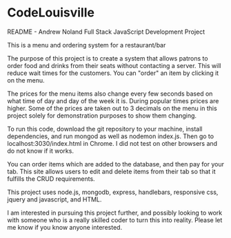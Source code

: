 # CodeLouisville

README - Andrew Noland Full Stack JavaScript Development Project

This is a menu and ordering system for a restaurant/bar

The purpose of this project is to create a system that allows patrons to order food and drinks from their seats without contacting a server.  This will reduce wait times for the customers.  You can "order" an item by clicking it on the menu.

The prices for the menu items also change every few seconds based on what time of day and day of the week it is.  During popular times prices are higher.  Some of the prices are taken out to 3 decimals on the menu in this project solely for demonstration purposes to show them changing.

To run this code, download the git repository to your machine, install dependencies, and run mongod as well as nodemon index.js.  Then go to localhost:3030/index.html in Chrome.  I did not test on other browsers and do not know if it works.

You can order items which are added to the database, and then pay for your tab.  This site allows users to edit and delete items from their tab so that it fulfills the CRUD requirements.

This project uses node.js, mongodb, express, handlebars, responsive css, jquery and javascript, and HTML.

I am interested in pursuing this project further, and possibly looking to work with someone who is a really skilled coder to turn this into reality.  Please let me know if you know anyone interested.

